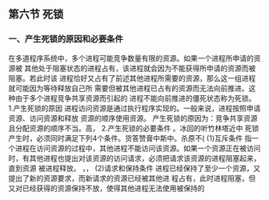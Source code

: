 ## 第六节 死锁

### 一、产生死锁的原因和必要条件
在多道程序系统中，多个进程可能竞争数量有限的资源。如果一个进程所申请的资源被
其他处于阻塞状态的进程占有，该进程就会因为不能获得所申请的资源而被阻塞。若此时该
进程恰好又占有了前述其他进程所需要的资源，那么这一组进程就可能因为等待释放自己所
需要但被其他进程已占有的资源而无法向前推进。这种由于多个进程竞争共享资源而引起的
进程不能向前推进的僵死状态称为死锁。
1.产生死锁的原因
进程访问资源是通过执行程序实现的。一般来说，进程按照申请资源、访问资源和释放
资源的顺序使用资源。
产生死锁的原因为：竞争共享资源且分配资源的顺序不当。高，
2.产生死锁的必要条件
。冰回的听竹林塔近中
死锁产生时，必须同时满足下列4个条件。货答赞膏中斯中。杀原不(
(1)互斥条件
指一个进程在访问资源的过程中，其他进程不能访问该资源。如果一个资源正在被访问
时，有其他进程也提出对该资源的访问请求，必须把请求该资源的进程阻塞起来，直到资源
被进程释放。
，，
(2)请求和保持条件
进程已经保持了至少一个资源，又提出了新的资源要求，而新请求的资源已经被其他进
程占有，此时进程阻塞，但又对已经获得的资源保持不放，使得其他进程无法使用被保持的